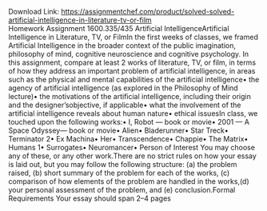 Download Link: https://assignmentchef.com/product/solved-solved-artificial-intelligence-in-literature-tv-or-film
<br>
Homework Assignment 1600.335/435 Artificial IntelligenceArtificial Intelligence in Literature, TV, or FilmIn the first weeks of classes, we framed Artificial Intelligence in the broader context of the public imagination, philosophy of mind, cognitive neuroscience and cognitive psychology. In this assignment, compare at least 2 works of literature, TV, or film, in terms of how they address an important problem of artificial intelligence, in areas such as the physical and mental capabilities of the artificial intelligence• the agency of artificial intelligence (as explored in the Philosophy of Mind lecture)• the motivations of the artificial intelligence, including their origin and the designer’sobjective, if applicable• what the involvement of the artificial intelligence reveals about human nature• ethical issuesIn class, we touched upon the following works:• I, Robot — book or movie• 2001 — A Space Odyssey— book or movie• Alien• Bladerunner• Star Treck• Terminator 2• Ex Machina• Her• Transcendence• Chappie• The Matrix• Humans 1• Surrogates• Neuromancer• Person of Interest You may choose any of these, or any other work.There are no strict rules on how your essay is laid out, but you may follow the following structure: (a) the problem raised, (b) short summary of the problem for each of the works, (c) comparison of how elements of the problem are handled in the works,(d) your personal assessment of the problem, and (e) conclusion.Formal Requirements Your essay should span 2–4 pages